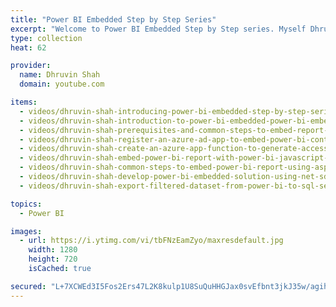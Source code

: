 ```yaml
---
title: "Power BI Embedded Step by Step Series"
excerpt: "Welcome to Power BI Embedded Step by Step series. Myself Dhruvin Shah. The entire series is dedicated to the Intermediate level of Power BI folks. The series covers step by step guide to embed the Power BI report in any third-party custom application or SaaS application."
type: collection
heat: 62

provider:
  name: Dhruvin Shah
  domain: youtube.com

items:
  - videos/dhruvin-shah-introducing-power-bi-embedded-step-by-step-series
  - videos/dhruvin-shah-introduction-to-power-bi-embedded-power-bi-embedded-step-by-step-series-part-1
  - videos/dhruvin-shah-prerequisites-and-common-steps-to-embed-report-using-azure-function-app-and-javascript-part-2
  - videos/dhruvin-shah-register-an-azure-ad-app-to-embed-power-bi-content-and-apply-permissions-within-azure-ad-part-3
  - videos/dhruvin-shah-create-an-azure-app-function-to-generate-access-token-of-power-bi-embedded-part-4
  - videos/dhruvin-shah-embed-power-bi-report-with-power-bi-javascript-sdk-and-azure-function-app-step-5
  - videos/dhruvin-shah-common-steps-to-embed-power-bi-report-using-aspnet-library-part-6
  - videos/dhruvin-shah-develop-power-bi-embedded-solution-using-net-sdk-power-bi-embedded-step-by-step-series-part-7
  - videos/dhruvin-shah-export-filtered-dataset-from-power-bi-to-sql-server-programmatically-using-api-and-power-bi-embedded

topics:
  - Power BI

images:
  - url: https://i.ytimg.com/vi/tbFNzEamZyo/maxresdefault.jpg
    width: 1280
    height: 720
    isCached: true

secured: "L+7XCWEd3I5Fos2Ers47L2K8kulp1U8SuQuHHGJax0svEfbnt3jkJ35w/agih7jBWGBKbcC+z/su7N0hOwnKeALRV8OlSnSZ2k6fobwM0JAOrVDf17gM9VytNljeWxXlfuW8abJvINQe29Me/pV/Po8m42tX8wtEh55cWcCH/XjCER42JOxjxrC3KqGBr2NJBAplTQozqR25mJWz4Lsd3Kr6pANBhwmb/L+knNM9Z+Wlf+Jr5EN/FCxTbGafupufF+e3UcCSxoK5yQ5CNMjSL+3SAsBI9XmKa06vyMl9bQ7k6rh+qI14IGoYN8r6W48Xn+MEddhtbi2C8AtPSX/DkafX8aoXl9Udi1DHK2XHD0E=;qUaC3iXW7EKcfwPdsYkTsQ=="
---
```


